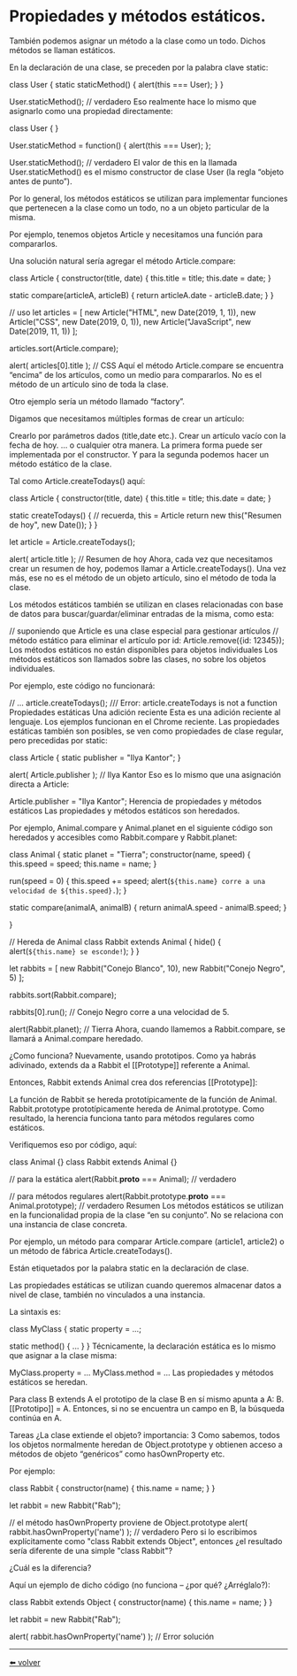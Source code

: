 # Propiedades y métodos estáticos.

También podemos asignar un método a la clase como un todo. Dichos métodos se llaman estáticos.

En la declaración de una clase, se preceden por la palabra clave static:

class User {
  static staticMethod() {
    alert(this === User);
  }
}

User.staticMethod(); // verdadero
Eso realmente hace lo mismo que asignarlo como una propiedad directamente:

class User { }

User.staticMethod = function() {
  alert(this === User);
};

User.staticMethod(); // verdadero
El valor de this en la llamada User.staticMethod() es el mismo constructor de clase User (la regla “objeto antes de punto”).

Por lo general, los métodos estáticos se utilizan para implementar funciones que pertenecen a la clase como un todo, no a un objeto particular de la misma.

Por ejemplo, tenemos objetos Article y necesitamos una función para compararlos.

Una solución natural sería agregar el método Article.compare:

class Article {
  constructor(title, date) {
    this.title = title;
    this.date = date;
  }

  static compare(articleA, articleB) {
    return articleA.date - articleB.date;
  }
}

// uso
let articles = [
  new Article("HTML", new Date(2019, 1, 1)),
  new Article("CSS", new Date(2019, 0, 1)),
  new Article("JavaScript", new Date(2019, 11, 1))
];

articles.sort(Article.compare);

alert( articles[0].title ); // CSS
Aquí el método Article.compare se encuentra “encima” de los artículos, como un medio para compararlos. No es el método de un artículo sino de toda la clase.

Otro ejemplo sería un método llamado “factory”.

Digamos que necesitamos múltiples formas de crear un artículo:

Crearlo por parámetros dados (title,date etc.).
Crear un artículo vacío con la fecha de hoy.
… o cualquier otra manera.
La primera forma puede ser implementada por el constructor. Y para la segunda podemos hacer un método estático de la clase.

Tal como Article.createTodays() aquí:

class Article {
  constructor(title, date) {
    this.title = title;
    this.date = date;
  }

  static createTodays() {
    // recuerda, this = Article
    return new this("Resumen de hoy", new Date());
  }
}

let article = Article.createTodays();

alert( article.title ); // Resumen de hoy
Ahora, cada vez que necesitamos crear un resumen de hoy, podemos llamar a Article.createTodays(). Una vez más, ese no es el método de un objeto artículo, sino el método de toda la clase.

Los métodos estáticos también se utilizan en clases relacionadas con base de datos para buscar/guardar/eliminar entradas de la misma, como esta:

// suponiendo que Article es una clase especial para gestionar artículos
// método estático para eliminar el artículo por id:
Article.remove({id: 12345});
Los métodos estáticos no están disponibles para objetos individuales
Los métodos estáticos son llamados sobre las clases, no sobre los objetos individuales.

Por ejemplo, este código no funcionará:

// ...
article.createTodays(); /// Error: article.createTodays is not a function
Propiedades estáticas
Una adición reciente
Esta es una adición reciente al lenguaje. Los ejemplos funcionan en el Chrome reciente.
Las propiedades estáticas también son posibles, se ven como propiedades de clase regular, pero precedidas por static:

class Article {
  static publisher = "Ilya Kantor";
}

alert( Article.publisher ); // Ilya Kantor
Eso es lo mismo que una asignación directa a Article:

Article.publisher = "Ilya Kantor";
Herencia de propiedades y métodos estáticos
Las propiedades y métodos estáticos son heredados.

Por ejemplo, Animal.compare y Animal.planet en el siguiente código son heredados y accesibles como Rabbit.compare y Rabbit.planet:

class Animal {
  static planet = "Tierra";
  constructor(name, speed) {
    this.speed = speed;
    this.name = name;
  }

  run(speed = 0) {
    this.speed += speed;
    alert(`${this.name} corre a una velocidad de ${this.speed}.`);
  }

  static compare(animalA, animalB) {
    return animalA.speed - animalB.speed;
  }

}

// Hereda de Animal
class Rabbit extends Animal {
  hide() {
    alert(`${this.name} se esconde!`);
  }
}

let rabbits = [
  new Rabbit("Conejo Blanco", 10),
  new Rabbit("Conejo Negro", 5)
];

rabbits.sort(Rabbit.compare);

rabbits[0].run(); // Conejo Negro corre a una velocidad de 5.

alert(Rabbit.planet); // Tierra
Ahora, cuando llamemos a Rabbit.compare, se llamará a Animal.compare heredado.

¿Como funciona? Nuevamente, usando prototipos. Como ya habrás adivinado, extends da a Rabbit el [[Prototype]] referente a Animal.


Entonces, Rabbit extends Animal crea dos referencias [[Prototype]]:

La función de Rabbit se hereda prototípicamente de la función de Animal.
Rabbit.prototype prototípicamente hereda de Animal.prototype.
Como resultado, la herencia funciona tanto para métodos regulares como estáticos.

Verifiquemos eso por código, aquí:

class Animal {}
class Rabbit extends Animal {}

// para la estática
alert(Rabbit.__proto__ === Animal); // verdadero

// para métodos regulares
alert(Rabbit.prototype.__proto__ === Animal.prototype); // verdadero
Resumen
Los métodos estáticos se utilizan en la funcionalidad propia de la clase “en su conjunto”. No se relaciona con una instancia de clase concreta.

Por ejemplo, un método para comparar Article.compare (article1, article2) o un método de fábrica Article.createTodays().

Están etiquetados por la palabra static en la declaración de clase.

Las propiedades estáticas se utilizan cuando queremos almacenar datos a nivel de clase, también no vinculados a una instancia.

La sintaxis es:

class MyClass {
  static property = ...;

  static method() {
    ...
  }
}
Técnicamente, la declaración estática es lo mismo que asignar a la clase misma:

MyClass.property = ...
MyClass.method = ...
Las propiedades y métodos estáticos se heredan.

Para class B extends A el prototipo de la clase B en sí mismo apunta a A: B.[[Prototipo]] = A. Entonces, si no se encuentra un campo en B, la búsqueda continúa en A.

Tareas
¿La clase extiende el objeto?
importancia: 3
Como sabemos, todos los objetos normalmente heredan de Object.prototype y obtienen acceso a métodos de objeto “genéricos” como hasOwnProperty etc.

Por ejemplo:

class Rabbit {
  constructor(name) {
    this.name = name;
  }
}

let rabbit = new Rabbit("Rab");

// el método hasOwnProperty proviene de Object.prototype
alert( rabbit.hasOwnProperty('name') ); // verdadero
Pero si lo escribimos explícitamente como "class Rabbit extends Object", entonces ¿el resultado sería diferente de una simple "class Rabbit"?

¿Cuál es la diferencia?

Aquí un ejemplo de dicho código (no funciona – ¿por qué? ¿Arréglalo?):

class Rabbit extends Object {
  constructor(name) {
    this.name = name;
  }
}

let rabbit = new Rabbit("Rab");

alert( rabbit.hasOwnProperty('name') ); // Error
solución

---
[⬅️ volver](https://github.com/VictorHugoAguilar/javascript-interview-questions-explained/blob/main/theory/classes/readme.md)
